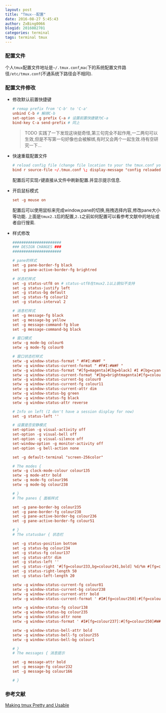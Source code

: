 ```yaml
---
layout: post
title: "Tmux--配置"
date: 2016-08-27 5:45:43
author: ZxBing0066
blogid: 2016082701
categories: terminal
tags: terminal tmux
---
```


### 配置文件

个人`tmux`配置文件地址是`~/.tmux.conf`,`mac`下的系统配置文件路径`/etc/tmux.conf`(不通系统下路径会不相同).

### 配置文件修改

* 修改默认前置快捷键

  ```conf
  # remap prefix from 'C-b' to 'C-a'
  unbind C-b # 解绑C-b
  set-option -g prefix C-a # 设置前置快捷键为C-a
  bind-key C-a send-prefix # 同上
  ```
  
  > TODO
  > 实践了一下发现这块挺奇怪,第三句完全不起作用,一二两句可以生效,但是不写第一句好像也会被解绑,有时又会两个一起生效.待有空研究一下...

* 快速重载配置文件

  ```conf
  # reload config file (change file location to your the tmux.conf you want to use)
  bind r source-file ~/.tmux.conf \; display-message "config reloaded"
  ```

  配置后可实现`r`键直接从文件中刷新配置.并显示提示信息.

* 开启鼠标模式

  ```conf
  set -g mouse on
  ```

  配置后可以使用鼠标来完成window,pane的切换,拖拽选择内容,修改pane大小等功能.
  上面是`tmux2.1`后的配置,`2.1`之前如何配置可以看参考文献中的地址或者自行搜索.

* 样式修改

  ```conf
  ######################
  ### DESIGN CHANGES ###
  ######################

  # pane的样式
  set -g pane-border-fg black
  set -g pane-active-border-fg brightred

  # 状态栏样式
  set -g status-utf8 on # status-utf8在tmux2.1以上貌似不支持
  set -g status-justify left
  set -g status-bg default
  set -g status-fg colour12
  set -g status-interval 2

  # 消息栏样式
  set -g message-fg black
  set -g message-bg yellow
  set -g message-command-fg blue
  set -g message-command-bg black

  # 窗口模式
  setw -g mode-bg colour6
  setw -g mode-fg colour0

  # 窗口状态栏样式
  setw -g window-status-format " #F#I:#W#F "
  setw -g window-status-current-format " #F#I:#W#F "
  setw -g window-status-format "#[fg=magenta]#[bg=black] #I #[bg=cyan]#[fg=colour8] #W "
  setw -g window-status-current-format "#[bg=brightmagenta]#[fg=colour8] #I #[fg=colour8]#[bg=colour14] #W "
  setw -g window-status-current-bg colour0
  setw -g window-status-current-fg colour11
  setw -g window-status-current-attr dim
  setw -g window-status-bg green
  setw -g window-status-fg black
  setw -g window-status-attr reverse

  # Info on left (I don't have a session display for now)
  set -g status-left ''

  # 设置是否安静模式
  set-option -g visual-activity off
  set-option -g visual-bell off
  set-option -g visual-silence off
  set-window-option -g monitor-activity off
  set-option -g bell-action none

  set -g default-terminal "screen-256color"

  # The modes {
  setw -g clock-mode-colour colour135
  setw -g mode-attr bold
  setw -g mode-fg colour196
  setw -g mode-bg colour238

  # }
  # The panes { 面板样式

  set -g pane-border-bg colour235
  set -g pane-border-fg colour238
  set -g pane-active-border-bg colour236
  set -g pane-active-border-fg colour51

  # }
  # The statusbar { 状态栏

  set -g status-position bottom
  set -g status-bg colour234
  set -g status-fg colour137
  set -g status-attr dim
  set -g status-left ''
  set -g status-right '#[fg=colour233,bg=colour241,bold] %d/%m #[fg=colour233,bg=colour245,bold] %H:%M:%S '
  set -g status-right-length 50
  set -g status-left-length 20

  setw -g window-status-current-fg colour81
  setw -g window-status-current-bg colour238
  setw -g window-status-current-attr bold
  setw -g window-status-current-format ' #I#[fg=colour250]:#[fg=colour255]#W#[fg=colour50]#F '

  setw -g window-status-fg colour138
  setw -g window-status-bg colour235
  setw -g window-status-attr none
  setw -g window-status-format ' #I#[fg=colour237]:#[fg=colour250]#W#[fg=colour244]#F '

  setw -g window-status-bell-attr bold
  setw -g window-status-bell-fg colour255
  setw -g window-status-bell-bg colour1

  # }
  # The messages { 消息提示

  set -g message-attr bold
  set -g message-fg colour232
  set -g message-bg colour166

  # }
  ```

### 参考文献

[Making tmux Pretty and Usable](http://www.hamvocke.com/blog/a-guide-to-customizing-your-tmux-conf/)